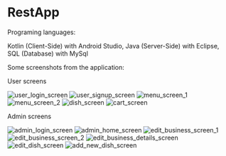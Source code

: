 # RestApp

Programing languages:

Kotlin (Client-Side) with Android Studio, 
Java (Server-Side) with Eclipse, 
SQL (Database) with MySql


Some screenshots from the application:

User screens

![user_login_screen](https://user-images.githubusercontent.com/70009636/176907543-c649eb2e-1bf6-4814-8a8c-31f5806c9d28.png)
![user_signup_screen](https://user-images.githubusercontent.com/70009636/176907566-7f6890af-c5b1-4071-8a70-d395a35d8f01.png)
![menu_screen_1](https://user-images.githubusercontent.com/70009636/176907603-47169b7a-1b9f-4dd4-8e8f-f4821e5ad0b2.png)
![menu_screen_2](https://user-images.githubusercontent.com/70009636/176907641-97dbb21a-a2ad-4eec-b7f3-29e9bccba2d9.png)
![dish_screen](https://user-images.githubusercontent.com/70009636/176907672-96471247-9389-422e-8b1a-359db91ea474.png)
![cart_screen](https://user-images.githubusercontent.com/70009636/176907698-b8b2d112-6805-4296-b565-64d49afad9ba.png)


Admin screens

![admin_login_screen](https://user-images.githubusercontent.com/70009636/176907818-816e71e5-5024-41e5-88ff-0e9e9cc9622d.png)
![admin_home_screen](https://user-images.githubusercontent.com/70009636/176907834-8fd6ad18-86bc-4a06-9331-f537534bcffc.png)
![edit_business_screen_1](https://user-images.githubusercontent.com/70009636/176907856-73a680ba-928f-4fd6-af85-a6b83098edce.png)
![edit_business_screen_2](https://user-images.githubusercontent.com/70009636/176907862-811cc25b-59a2-4f71-8c09-a6b4e4e5da16.png)
![edit_business_details_screen](https://user-images.githubusercontent.com/70009636/176907880-b66b255d-5998-44c7-81ab-452742d6e846.png)
![edit_dish_screen](https://user-images.githubusercontent.com/70009636/176907898-97eab140-4d4e-49b9-abd2-ae9dc2052464.png)
![add_new_dish_screen](https://user-images.githubusercontent.com/70009636/176907912-aaac25b0-0bf5-418c-9339-0720a3627fd9.png)

